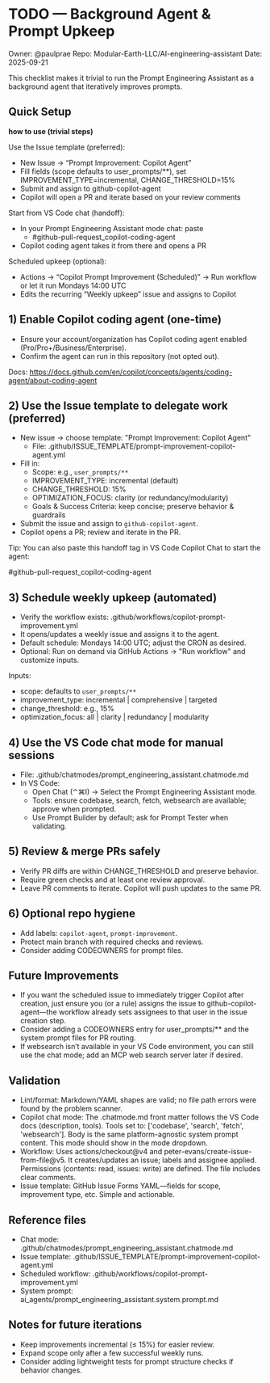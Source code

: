 # TODO — Background Agent & Prompt Upkeep

Owner: @paulprae
Repo: Modular-Earth-LLC/AI-engineering-assistant
Date: 2025-09-21

This checklist makes it trivial to run the Prompt Engineering Assistant as a background agent that iteratively improves prompts.

## Quick Setup

**how to use (trivial steps)**

Use the Issue template (preferred):

- New Issue → “Prompt Improvement: Copilot Agent”
- Fill fields (scope defaults to user_prompts/**), set IMPROVEMENT_TYPE=incremental, CHANGE_THRESHOLD=15%
- Submit and assign to github-copilot-agent
- Copilot will open a PR and iterate based on your review comments

Start from VS Code chat (handoff):

- In your Prompt Engineering Assistant mode chat: paste
  - #github-pull-request_copilot-coding-agent
- Copilot coding agent takes it from there and opens a PR

Scheduled upkeep (optional):

- Actions → “Copilot Prompt Improvement (Scheduled)” → Run workflow or let it run Mondays 14:00 UTC
- Edits the recurring “Weekly upkeep” issue and assigns to Copilot

## 1) Enable Copilot coding agent (one-time)

- Ensure your account/organization has Copilot coding agent enabled (Pro/Pro+/Business/Enterprise).
- Confirm the agent can run in this repository (not opted out).

Docs: https://docs.github.com/en/copilot/concepts/agents/coding-agent/about-coding-agent

## 2) Use the Issue template to delegate work (preferred)

- New issue → choose template: "Prompt Improvement: Copilot Agent"
  - File: .github/ISSUE_TEMPLATE/prompt-improvement-copilot-agent.yml
- Fill in:
  - Scope: e.g., `user_prompts/**`
  - IMPROVEMENT_TYPE: incremental (default)
  - CHANGE_THRESHOLD: 15%
  - OPTIMIZATION_FOCUS: clarity (or redundancy/modularity)
  - Goals & Success Criteria: keep concise; preserve behavior & guardrails
- Submit the issue and assign to `github-copilot-agent`.
- Copilot opens a PR; review and iterate in the PR.

Tip: You can also paste this handoff tag in VS Code Copilot Chat to start the agent:

#github-pull-request_copilot-coding-agent

## 3) Schedule weekly upkeep (automated)

- Verify the workflow exists: .github/workflows/copilot-prompt-improvement.yml
- It opens/updates a weekly issue and assigns it to the agent.
- Default schedule: Mondays 14:00 UTC; adjust the CRON as desired.
- Optional: Run on demand via GitHub Actions → "Run workflow" and customize inputs.

Inputs:
- scope: defaults to `user_prompts/**`
- improvement_type: incremental | comprehensive | targeted
- change_threshold: e.g., 15%
- optimization_focus: all | clarity | redundancy | modularity

## 4) Use the VS Code chat mode for manual sessions

- File: .github/chatmodes/prompt_engineering_assistant.chatmode.md
- In VS Code:
  - Open Chat (⌃⌘I) → Select the Prompt Engineering Assistant mode.
  - Tools: ensure codebase, search, fetch, websearch are available; approve when prompted.
  - Use Prompt Builder by default; ask for Prompt Tester when validating.

## 5) Review & merge PRs safely

- Verify PR diffs are within CHANGE_THRESHOLD and preserve behavior.
- Require green checks and at least one review approval.
- Leave PR comments to iterate. Copilot will push updates to the same PR.

## 6) Optional repo hygiene

- Add labels: `copilot-agent`, `prompt-improvement`.
- Protect main branch with required checks and reviews.
- Consider adding CODEOWNERS for prompt files.

## Future Improvements

- If you want the scheduled issue to immediately trigger Copilot after creation, just ensure you (or a rule) assigns the issue to github-copilot-agent—the workflow already sets assignees to that user in the issue creation step.
- Consider adding a CODEOWNERS entry for user_prompts/** and the system prompt files for PR routing.
- If websearch isn’t available in your VS Code environment, you can still use the chat mode; add an MCP web search server later if desired.

## Validation

- Lint/format: Markdown/YAML shapes are valid; no file path errors were found by the problem scanner.
- Copilot chat mode: The .chatmode.md front matter follows the VS Code docs (description, tools). Tools set to: ['codebase', 'search', 'fetch', 'websearch']. Body is the same platform-agnostic system prompt content. This mode should show in the mode dropdown.
- Workflow: Uses actions/checkout@v4 and peter-evans/create-issue-from-file@v5. It creates/updates an issue; labels and assignee applied. Permissions (contents: read, issues: write) are defined. The file includes clear comments.
- Issue template: GitHub Issue Forms YAML—fields for scope, improvement type, etc. Simple and actionable.

## Reference files

- Chat mode: .github/chatmodes/prompt_engineering_assistant.chatmode.md
- Issue template: .github/ISSUE_TEMPLATE/prompt-improvement-copilot-agent.yml
- Scheduled workflow: .github/workflows/copilot-prompt-improvement.yml
- System prompt: ai_agents/prompt_engineering_assistant.system.prompt.md

## Notes for future iterations

- Keep improvements incremental (≤ 15%) for easier review.
- Expand scope only after a few successful weekly runs.
- Consider adding lightweight tests for prompt structure checks if behavior changes.
